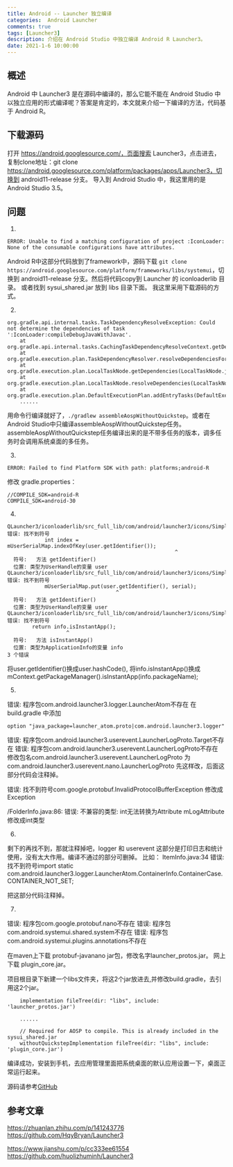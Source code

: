 ```yaml
---
title: Android -- Launcher 独立编译
categories:  Android Launcher
comments: true
tags: [Launcher3]
description: 介绍在 Android Studio 中独立编译 Android R Launcher3。
date: 2021-1-6 10:00:00
---
```


## 概述

Android 中 Launcher3 是在源码中编译的，那么它能不能在 Android Studio 中以独立应用的形式编译呢？答案是肯定的，本文就来介绍一下编译的方法，代码基于 Android R。

## 下载源码

打开 https://android.googlesource.com/，页面搜索 Launcher3，点击进去，复制clone地址：git clone https://android.googlesource.com/platform/packages/apps/Launcher3，切换到 android11-release 分支。
导入到 Android Studio 中，我这里用的是 Android Studio 3.5。

## 问题

1.

```
ERROR: Unable to find a matching configuration of project :IconLoader: None of the consumable configurations have attributes.
```

Android R中这部分代码放到了framework中，源码下载 `git clone https://android.googlesource.com/platform/frameworks/libs/systemui`，切换到 android11-release 分支。然后将代码copy到 Launcher 的 iconloaderlib 目录。
或者找到 sysui_shared.jar 放到 libs 目录下面。
我这里采用下载源码的方式。

2.

```
org.gradle.api.internal.tasks.TaskDependencyResolveException: Could not determine the dependencies of task ':IconLoader:compileDebugJavaWithJavac'.
	at org.gradle.api.internal.tasks.CachingTaskDependencyResolveContext.getDependencies(CachingTaskDependencyResolveContext.java:68)
	at org.gradle.execution.plan.TaskDependencyResolver.resolveDependenciesFor(TaskDependencyResolver.java:46)
	at org.gradle.execution.plan.LocalTaskNode.getDependencies(LocalTaskNode.java:111)
	at org.gradle.execution.plan.LocalTaskNode.resolveDependencies(LocalTaskNode.java:79)
	at org.gradle.execution.plan.DefaultExecutionPlan.addEntryTasks(DefaultExecutionPlan.java:177)
	......
```

用命令行编译就好了，`./gradlew assembleAospWithoutQuickstep`。或者在Android Studio中只编译assembleAospWithoutQuickstep任务。
assembleAospWithoutQuickstep任务编译出来的是不带多任务的版本，调多任务时会调用系统桌面的多任务。

3.

```
ERROR: Failed to find Platform SDK with path: platforms;android-R
```

修改 gradle.properties：

```
//COMPILE_SDK=android-R
COMPILE_SDK=android-30
```

4.

```
QLauncher3/iconloaderlib/src_full_lib/com/android/launcher3/icons/SimpleIconCache.java:69: 错误: 找不到符号
            int index = mUserSerialMap.indexOfKey(user.getIdentifier());
                                                      ^
  符号:   方法 getIdentifier()
  位置: 类型为UserHandle的变量 user
QLauncher3/iconloaderlib/src_full_lib/com/android/launcher3/icons/SimpleIconCache.java:74: 错误: 找不到符号
            mUserSerialMap.put(user.getIdentifier(), serial);
                                   ^
  符号:   方法 getIdentifier()
  位置: 类型为UserHandle的变量 user
QLauncher3/iconloaderlib/src_full_lib/com/android/launcher3/icons/SimpleIconCache.java:87: 错误: 找不到符号
        return info.isInstantApp();
                   ^
  符号:   方法 isInstantApp()
  位置: 类型为ApplicationInfo的变量 info
3 个错误

```

将user.getIdentifier()换成user.hashCode(),
将info.isInstantApp()换成mContext.getPackageManager().isInstantApp(info.packageName);


5.

错误: 程序包com.android.launcher3.logger.LauncherAtom不存在
在 build.gradle 中添加

```
option "java_package=launcher_atom.proto|com.android.launcher3.logger"
```

错误: 程序包com.android.launcher3.userevent.LauncherLogProto.Target不存在
错误: 程序包com.android.launcher3.userevent.LauncherLogProto不存在
修改包名com.android.launcher3.userevent.LauncherLogProto 为 com.android.launcher3.userevent.nano.LauncherLogProto
先这样改，后面这部分代码会注释掉。

错误: 找不到符号com.google.protobuf.InvalidProtocolBufferException
修改成Exception

/FolderInfo.java:86: 错误: 不兼容的类型: int无法转换为Attribute
mLogAttribute修改成int类型

6.

剩下的再找不到，那就注释掉吧，logger 和 userevent 这部分是打印日志和统计使用，没有太大作用。编译不通过的部分可删掉。
比如：
ItemInfo.java:34 错误: 找不到符号import static com.android.launcher3.logger.LauncherAtom.ContainerInfo.ContainerCase.CONTAINER_NOT_SET;

把这部分代码注释掉。

7.
 错误: 程序包com.google.protobuf.nano不存在
 错误: 程序包com.android.systemui.shared.system不存在
 错误: 程序包com.android.systemui.plugins.annotations不存在
 
在maven上下载 protobuf-javanano jar包，修改名字launcher_protos.jar。
网上下载 plugin_core.jar。

项目根目录下新建一个libs文件夹，将这2个jar放进去,并修改build.gradle，去引用这2个jar。

```
    implementation fileTree(dir: "libs", include: 'launcher_protos.jar')

    ......

    // Required for AOSP to compile. This is already included in the sysui_shared.jar
    withoutQuickstepImplementation fileTree(dir: "libs", include: 'plugin_core.jar')
```


编译成功，安装到手机，去应用管理里面把系统桌面的默认应用设置一下，桌面正常运行起来。

源码请参考[GitHub](https://github.com/heqiangflytosky/QLauncher3/tree/android11)


## 参考文章

https://zhuanlan.zhihu.com/p/141243776
https://github.com/HqyBryan/Launcher3

https://www.jianshu.com/p/cc333ee61554
https://github.com/huolizhuminh/Launcher3